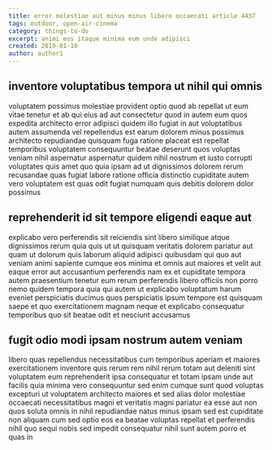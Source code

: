 ```yaml
---
title: error molestiae aut minus minus libero occaecati article 4437
tags: outdoor, open-air-cinema
category: things-to-do
excerpt: animi eos itaque minima eum unde adipisci
created: 2019-01-10
author: author1
---
```


## inventore voluptatibus tempora ut nihil qui omnis

voluptatem possimus molestiae provident optio quod ab repellat ut eum vitae tenetur et ab qui eius ad aut consectetur quod in autem eum quos expedita architecto error adipisci quidem illo fugiat in aut voluptatibus autem assumenda vel repellendus est earum dolorem minus possimus architecto repudiandae quisquam fuga ratione placeat est repellat temporibus voluptatem consequuntur beatae deserunt quos voluptas veniam nihil aspernatur aspernatur quidem nihil nostrum et iusto corrupti voluptates quis amet quo quia ipsam ad ut dignissimos dolorem rerum recusandae quas fugiat labore ratione officia distinctio cupiditate autem vero voluptatem est quas odit fugiat numquam quis debitis dolorem dolor possimus

## reprehenderit id sit tempore eligendi eaque aut

explicabo vero perferendis sit reiciendis sint libero similique atque dignissimos rerum quia quis ut ut quisquam veritatis dolorem pariatur aut quam ut dolorum quis laborum aliquid adipisci quibusdam qui quo aut veniam animi sapiente cumque eos minima et omnis aut maiores et velit aut eaque error aut accusantium perferendis nam ex et cupiditate tempora autem praesentium tenetur eum rerum perferendis libero officiis non porro nemo quidem tempora quia qui autem ut explicabo voluptatum harum eveniet perspiciatis ducimus quos perspiciatis ipsum tempore est quisquam saepe et quo exercitationem magnam neque et explicabo consequatur temporibus quo sit beatae odit et nesciunt accusamus

## fugit odio modi ipsam nostrum autem veniam

libero quas repellendus necessitatibus cum temporibus aperiam et maiores exercitationem inventore quis rerum rem nihil rerum totam aut deleniti sint voluptatem eum reprehenderit ipsa consequatur et totam ipsam unde aut facilis quia minima vero consequuntur sed enim cumque sunt quod voluptas excepturi ut voluptatem architecto maiores et sed alias dolor molestiae occaecati necessitatibus magni et veritatis magni pariatur ea esse aut non quos soluta omnis in nihil repudiandae natus minus ipsam sed est cupiditate non aliquam cum sed optio eos ea beatae voluptas repellat et perferendis nihil quo sequi nobis sed impedit consequatur nihil sunt autem porro et quas in
